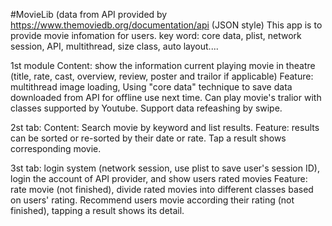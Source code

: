 #MovieLib
(data from API provided by https://www.themoviedb.org/documentation/api (JSON style)
This app is to provide movie infomation for users. key word: core data, plist, network session, API, multithread, size class, auto layout....

1st module
Content: show the information current playing movie in theatre (title, rate, cast, overview, review, poster and trailor if applicable)
Feature: multithread image loading, Using "core data" technique to save data downloaded from API for offline use next time. Can play movie's tralior with classes supported by Youtube. Support data refeashing by swipe.

2st tab:
Content: Search movie by keyword and list results. 
Feature: results can be sorted or re-sorted by their date or rate. Tap a result shows corresponding movie.  

3st tab: login system (network session, use plist to save user's session ID), login the account of API provider, and show users rated movies
Feature: rate movie (not finished), divide rated movies into different classes based on users' rating. Recommend users movie according their rating (not finished), tapping a result shows its detail.
